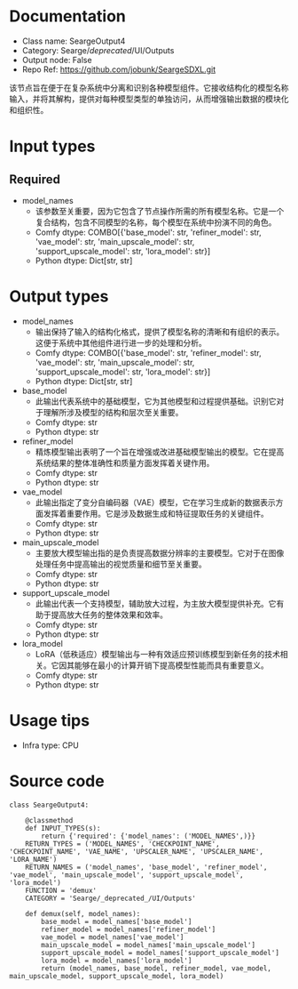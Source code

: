 # Documentation
- Class name: SeargeOutput4
- Category: Searge/_deprecated_/UI/Outputs
- Output node: False
- Repo Ref: https://github.com/jobunk/SeargeSDXL.git

该节点旨在便于在复杂系统中分离和识别各种模型组件。它接收结构化的模型名称输入，并将其解构，提供对每种模型类型的单独访问，从而增强输出数据的模块化和组织性。

# Input types
## Required
- model_names
    - 该参数至关重要，因为它包含了节点操作所需的所有模型名称。它是一个复合结构，包含不同模型的名称，每个模型在系统中扮演不同的角色。
    - Comfy dtype: COMBO[{'base_model': str, 'refiner_model': str, 'vae_model': str, 'main_upscale_model': str, 'support_upscale_model': str, 'lora_model': str}]
    - Python dtype: Dict[str, str]

# Output types
- model_names
    - 输出保持了输入的结构化格式，提供了模型名称的清晰和有组织的表示。这便于系统中其他组件进行进一步的处理和分析。
    - Comfy dtype: COMBO[{'base_model': str, 'refiner_model': str, 'vae_model': str, 'main_upscale_model': str, 'support_upscale_model': str, 'lora_model': str}]
    - Python dtype: Dict[str, str]
- base_model
    - 此输出代表系统中的基础模型，它为其他模型和过程提供基础。识别它对于理解所涉及模型的结构和层次至关重要。
    - Comfy dtype: str
    - Python dtype: str
- refiner_model
    - 精炼模型输出表明了一个旨在增强或改进基础模型输出的模型。它在提高系统结果的整体准确性和质量方面发挥着关键作用。
    - Comfy dtype: str
    - Python dtype: str
- vae_model
    - 此输出指定了变分自编码器（VAE）模型，它在学习生成新的数据表示方面发挥着重要作用。它是涉及数据生成和特征提取任务的关键组件。
    - Comfy dtype: str
    - Python dtype: str
- main_upscale_model
    - 主要放大模型输出指的是负责提高数据分辨率的主要模型。它对于在图像处理任务中提高输出的视觉质量和细节至关重要。
    - Comfy dtype: str
    - Python dtype: str
- support_upscale_model
    - 此输出代表一个支持模型，辅助放大过程，为主放大模型提供补充。它有助于提高放大任务的整体效果和效率。
    - Comfy dtype: str
    - Python dtype: str
- lora_model
    - LoRA（低秩适应）模型输出与一种有效适应预训练模型到新任务的技术相关。它因其能够在最小的计算开销下提高模型性能而具有重要意义。
    - Comfy dtype: str
    - Python dtype: str

# Usage tips
- Infra type: CPU

# Source code
```
class SeargeOutput4:

    @classmethod
    def INPUT_TYPES(s):
        return {'required': {'model_names': ('MODEL_NAMES',)}}
    RETURN_TYPES = ('MODEL_NAMES', 'CHECKPOINT_NAME', 'CHECKPOINT_NAME', 'VAE_NAME', 'UPSCALER_NAME', 'UPSCALER_NAME', 'LORA_NAME')
    RETURN_NAMES = ('model_names', 'base_model', 'refiner_model', 'vae_model', 'main_upscale_model', 'support_upscale_model', 'lora_model')
    FUNCTION = 'demux'
    CATEGORY = 'Searge/_deprecated_/UI/Outputs'

    def demux(self, model_names):
        base_model = model_names['base_model']
        refiner_model = model_names['refiner_model']
        vae_model = model_names['vae_model']
        main_upscale_model = model_names['main_upscale_model']
        support_upscale_model = model_names['support_upscale_model']
        lora_model = model_names['lora_model']
        return (model_names, base_model, refiner_model, vae_model, main_upscale_model, support_upscale_model, lora_model)
```